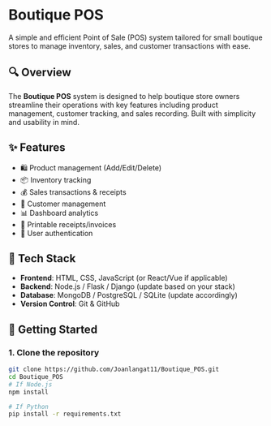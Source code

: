 # Boutique POS

A simple and efficient Point of Sale (POS) system tailored for small boutique stores to manage inventory, sales, and customer transactions with ease.

## 🔍 Overview

The **Boutique POS** system is designed to help boutique store owners streamline their operations with key features including product management, customer tracking, and sales recording. Built with simplicity and usability in mind.

## ✨ Features

- 🛍️ Product management (Add/Edit/Delete)
- 📦 Inventory tracking
- 💰 Sales transactions & receipts
- 👥 Customer management
- 📊 Dashboard analytics
- 🧾 Printable receipts/invoices
- 🔐 User authentication

## 🧰 Tech Stack

- **Frontend**: HTML, CSS, JavaScript (or React/Vue if applicable)
- **Backend**: Node.js / Flask / Django (update based on your stack)
- **Database**: MongoDB / PostgreSQL / SQLite (update accordingly)
- **Version Control**: Git & GitHub

## 🚀 Getting Started

### 1. Clone the repository

```bash
git clone https://github.com/Joanlangat11/Boutique_POS.git
cd Boutique_POS
# If Node.js
npm install

# If Python
pip install -r requirements.txt


